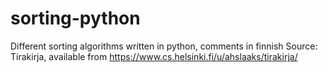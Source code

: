 # sorting-python
Different sorting algorithms written in python, comments in finnish
Source: Tirakirja, available from https://www.cs.helsinki.fi/u/ahslaaks/tirakirja/
